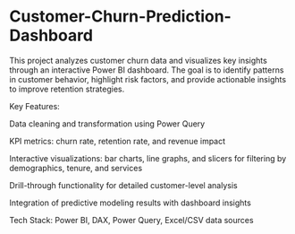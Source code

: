 # Customer-Churn-Prediction-Dashboard
This project analyzes customer churn data and visualizes key insights through an interactive Power BI dashboard. The goal is to identify patterns in customer behavior, highlight risk factors, and provide actionable insights to improve retention strategies.

Key Features:

  Data cleaning and transformation using Power Query

  KPI metrics: churn rate, retention rate, and revenue impact

  Interactive visualizations: bar charts, line graphs, and slicers for filtering by demographics, tenure, and services

  Drill-through functionality for detailed customer-level analysis

  Integration of predictive modeling results with dashboard insights

  Tech Stack: Power BI, DAX, Power Query, Excel/CSV data sources
